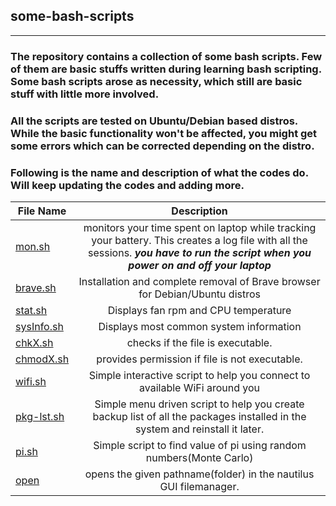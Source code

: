## some-bash-scripts

----

### The repository contains a collection of some bash scripts. Few of them are basic stuffs written during learning bash scripting. Some bash scripts arose as necessity, which still are basic stuff with little more involved. 

### All the scripts are tested on Ubuntu/Debian based distros. While the basic functionality won't be affected, you might get some errors which can be corrected depending on the distro.

### Following is the name and description of what the codes do. Will keep updating the codes and adding more. 


| File Name        | Description           | 
| ------------- |:-------------:| 
| [mon.sh](https://github.com/Ravieroy/some-bash-scripts/blob/main/Utilities/mon.sh)| monitors your time spent on laptop while tracking your battery. This creates a log file with all the sessions. ***you have to run the script when you power on and off your laptop*** |
| [brave.sh](https://github.com/Ravieroy/some-bash-scripts/blob/main/Utilities/brave.sh)| Installation and complete removal of Brave browser for Debian/Ubuntu distros|
| [stat.sh](https://github.com/Ravieroy/some-bash-scripts/blob/main/Utilities/stat.sh)| Displays fan rpm and CPU temperature|
| [sysInfo.sh](https://github.com/Ravieroy/some-bash-scripts/blob/main/Utilities/sysInfo.sh)|Displays most common system information|
| [chkX.sh](https://github.com/Ravieroy/some-bash-scripts/blob/main/Utilities/chkX.sh) | checks if the file is executable. | 
| [chmodX.sh](https://github.com/Ravieroy/some-bash-scripts/blob/main/Utilities/chmodX.sh)| provides permission if file is not executable.| 
| [wifi.sh](https://github.com/Ravieroy/some-bash-scripts/blob/main/Utilities/wifi.sh)| Simple interactive script to help you connect to available WiFi around you|
| [pkg-lst.sh](https://github.com/Ravieroy/some-bash-scripts/blob/main/Utilities/pkg-lst.sh)| Simple menu driven script to help you create backup list of all the packages installed in the system and reinstall it later.|
| [pi.sh](https://github.com/Ravieroy/some-bash-scripts/blob/main/Misc/pi.sh)| Simple script to find value of pi using random numbers(Monte Carlo)|
| [open](https://github.com/Ravieroy/some-bash-scripts/blob/main/Utilities/open)| opens the given pathname(folder) in the nautilus GUI filemanager.|
